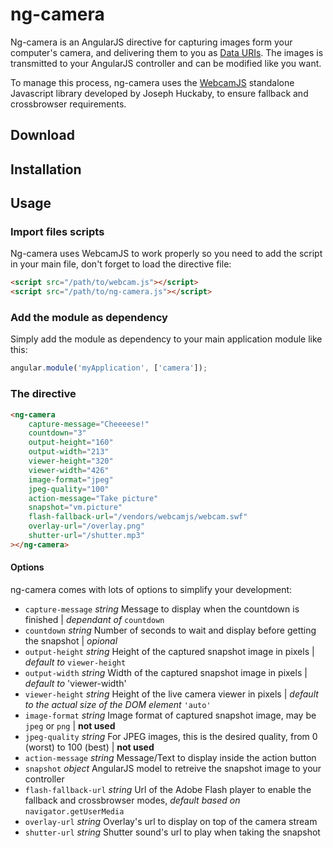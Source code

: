 # ng-camera

Ng-camera is an AngularJS directive for capturing images
form your computer's camera, and delivering them to you as [Data URIs](http://en.wikipedia.org/wiki/Data_URI_scheme).
The images is transmitted to your AngularJS controller and can be modified
like you want.

To manage this process, ng-camera uses the [WebcamJS](https://github.com/jhuckaby/webcamjs) standalone Javascript library developed by Joseph Huckaby,
to ensure fallback and crossbrowser requirements.

## Download

## Installation

## Usage

### Import files scripts

Ng-camera uses WebcamJS to work properly so you need to add the script in your
main file, don't forget to load the directive file:

```html
<script src="/path/to/webcam.js"></script>
<script src="/path/to/ng-camera.js"></script>
```

### Add the module as dependency

Simply add the module as dependency to your main application module like this:
```javascript
angular.module('myApplication', ['camera']);
```

### The directive

```html
<ng-camera
    capture-message="Cheeeese!"
    countdown="3"
    output-height="160"
    output-width="213"
    viewer-height="320"
    viewer-width="426"
    image-format="jpeg"
    jpeg-quality="100"
    action-message="Take picture"
    snapshot="vm.picture"
    flash-fallback-url="/vendors/webcamjs/webcam.swf"
    overlay-url="/overlay.png"
    shutter-url="/shutter.mp3"
></ng-camera>
```

#### Options

ng-camera comes with lots of options to simplify your development:

* `capture-message` _string_ Message to display when the countdown is finished
| _dependant of_ `countdown`
* `countdown` _string_ Number of seconds to wait and display before getting
the snapshot | _opional_
* `output-height` _string_ Height of the captured snapshot image in pixels | _default to_ `viewer-height`
* `output-width` _string_ Width of the captured snapshot image in pixels | _default to_ 'viewer-width'
* `viewer-height` _string_ Height of the live camera viewer in pixels | _default to the actual size of the DOM element_ `'auto'`
* `image-format` _string_ Image format of captured snapshot image, may be `jpeg` or `png` | **not used**
* `jpeg-quality` _string_ For JPEG images, this is the desired quality, from 0 (worst) to 100 (best) | **not used**
* `action-message` _string_ Message/Text to display inside the action button
* `snapshot` _object_ AngularJS model to retreive the snapshot image to your controller
* `flash-fallback-url` _string_ Url of the Adobe Flash player to enable the fallback and crossbrowser modes, _default based on_ `navigator.getUserMedia`
* `overlay-url` _string_ Overlay's url to display on top of the camera stream
* `shutter-url` _string_ Shutter sound's url to play when taking the snapshot
